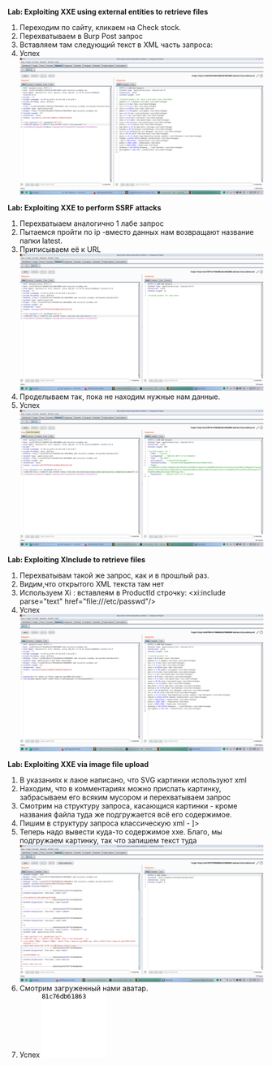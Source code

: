 <b> Lab: Exploiting XXE using external entities to retrieve files </b>
  1. Переходим по сайту, кликаем на Check stock. 
  2. Перехватываем в Burp Post запрос
  3. Вставляем там следующий текст в XML часть запроса:
  4. Успех
![alt text](https://raw.githubusercontent.com/StonePardon/Hack_all_the_things/master/XXE/Screenshot_20200520_202913.png)


<b> Lab: Exploiting XXE to perform SSRF attacks </b>
 1. Перехватыаем аналогично 1 лабе запрос
 2. Пытаемся пройти по ip -вместо данных нам возвращают название папки latest.
 3. Приписываем её к URL
 ![alt text](https://raw.githubusercontent.com/StonePardon/Hack_all_the_things/master/XXE/Screenshot_20200520_205120.png)
 4. Проделываем так, пока не находим нужные нам данные.
 5. Успех
 ![alt text](https://raw.githubusercontent.com/StonePardon/Hack_all_the_things/master/XXE/Screenshot_20200520_205223.png)
 

 <b>Lab: Exploiting XInclude to retrieve files</b>
  1. Перехватывам такой же запрос, как и в прошлый раз.
  2. Видим,что открытого XML текста там нет
  3. Используем Xi : вставлеям в ProductId строчку:
     <foo xmlns:xi="http://www.w3.org/2001/XInclude"><xi:include parse="text" href="file:///etc/passwd"/></foo>
  4. Успех
  ![alt text](https://raw.githubusercontent.com/StonePardon/Hack_all_the_things/master/XXE/Screenshot_20200520_210039.png)


 <b>Lab: Exploiting XXE via image file upload</b>
  1. В указаниях к лаюе написано, что SVG картинки используют xml
  2. Находим, что в комментариях можно прислать картинку, забрасываем его всяким мусором и перехватываем запрос
  3. Смотрим на структуру запроса, касающися картинки - кроме названия файла туда же подгружается всё его содержимое. 
  4. Пишим в структуру запроса классическую xml - 
    <?xml version="1.0" standalone="yes"?>
    <!DOCTYPE test [ <!ENTITY xxe SYSTEM "file:///etc/hostname" > ]>
  5. Теперь надо вывести куда-то содержимое xxe. Благо, мы подгружаем картинку, так что запишем текст туда
  ![alt text](https://raw.githubusercontent.com/StonePardon/Hack_all_the_things/master/XXE/Screenshot_20200520_212552.png)
  6. Смотрим загруженный нами аватар.
  7. Успех
  ![alt text](https://raw.githubusercontent.com/StonePardon/Hack_all_the_things/master/XXE/avatars.png)
